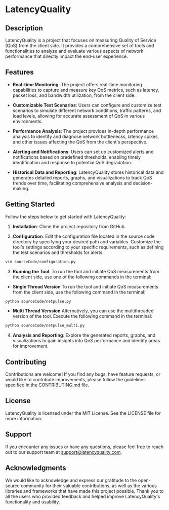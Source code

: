 # LatencyQuality

## Description

LatencyQuality is a project that focuses on measuring Quality of Service (QoS) from the client side. It provides a comprehensive set of tools and functionalities to analyze and evaluate various aspects of network performance that directly impact the end-user experience.

## Features

- **Real-time Monitoring**: The project offers real-time monitoring capabilities to capture and measure key QoS metrics, such as latency, packet loss, and bandwidth utilization, from the client side.

- **Customizable Test Scenarios**: Users can configure and customize test scenarios to simulate different network conditions, traffic patterns, and load levels, allowing for accurate assessment of QoS in various environments.

- **Performance Analysis**: The project provides in-depth performance analysis to identify and diagnose network bottlenecks, latency spikes, and other issues affecting the QoS from the client's perspective.

- **Alerting and Notifications**: Users can set up customized alerts and notifications based on predefined thresholds, enabling timely identification and response to potential QoS degradation.

- **Historical Data and Reporting**: LatencyQuality stores historical data and generates detailed reports, graphs, and visualizations to track QoS trends over time, facilitating comprehensive analysis and decision-making.

## Getting Started

Follow the steps below to get started with LatencyQuality:

1. **Installation**: Clone the project repository from GitHub.

2. **Configuration**: Edit the configuration file located in the source code directory by specifying your desired path and variables. Customize the tool's settings according to your specific requirements, such as defining the test scenarios and thresholds for alerts.
```bash
vim sourceCode/configuration.py
```

3. **Running the Tool**: To run the tool and initiate QoS measurements from the client side, use one of the following commands in the terminal:

- **Single Thread Version**
To run the tool and initiate QoS measurements from the client side, use the following command in the terminal: 

```bash
python sourceCode/netpulse.py
```

- **Multi Thread Verssion**
Alternatively, you can use the multithreaded version of the tool. Execute the following command in the terminal:
```bash
python sourceCode/netpulse_multi.py
```

4. **Analysis and Reporting**: Explore the generated reports, graphs, and visualizations to gain insights into QoS performance and identify areas for improvement.

## Contributing

Contributions are welcome! If you find any bugs, have feature requests, or would like to contribute improvements, please follow the guidelines specified in the CONTRIBUTING.md file.

## License

LatencyQuality is licensed under the MIT License. See the LICENSE file for more information.

## Support

If you encounter any issues or have any questions, please feel free to reach out to our support team at support@latencyquality.com.

## Acknowledgments

We would like to acknowledge and express our gratitude to the open-source community for their valuable contributions, as well as the various libraries and frameworks that have made this project possible. Thank you to all the users who provided feedback and helped improve LatencyQuality's functionality and usability.


